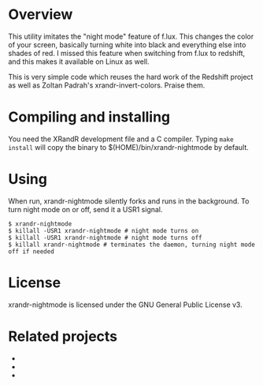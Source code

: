 # Overview

This utility imitates the "night mode" feature of f.lux. This changes the color
of your screen, basically turning white into black and everything else into
shades of red. I missed this feature when switching from f.lux to redshift, and
this makes it available on Linux as well.

This is very simple code which reuses the hard work of the Redshift project as
well as Zoltan Padrah's xrandr-invert-colors. Praise them.

# Compiling and installing

You need the XRandR development file and a C compiler. Typing `make install`
will copy the binary to $(HOME)/bin/xrandr-nightmode by default.

# Using

When run, xrandr-nightmode silently forks and runs in the background. To
turn night mode on or off, send it a USR1 signal.

```shell
$ xrandr-nightmode
$ killall -USR1 xrandr-nightmode # night mode turns on
$ killall -USR1 xrandr-nightmode # night mode turns off
$ killall xrandr-nightmode # terminates the daemon, turning night mode off if needed
```

# License

xrandr-nightmode is licensed under the GNU General Public License v3.

# Related projects

* [Redshift]: http://jonls.dk/redshift/
* [xrandr-invert-colors]: https://github.com/zoltanp/xrandr-invert-colors
* [F.lux]: https://justgetflux.com/
